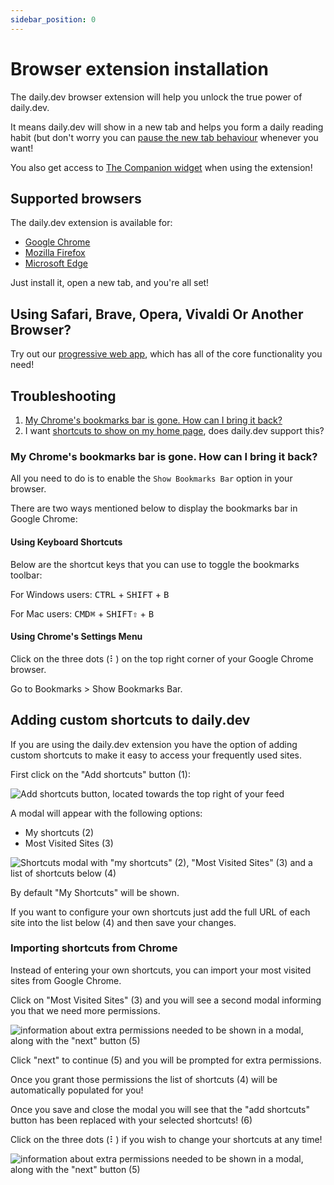 ```yaml
---
sidebar_position: 0
---
```


# Browser extension installation

The daily.dev browser extension will help you unlock the true power of daily.dev.

It means daily.dev will show in a new tab and helps you form a daily reading habit (but don't worry you can [pause the new tab behaviour](/key-features/pause-new-tab.md) whenever you want!

You also get access to [The Companion widget](/key-features/the-companion.md) when using the extension!

## Supported browsers

The daily.dev extension is available for:

- [Google Chrome](https://chrome.google.com/webstore/detail/dailydev-the-homepage-dev/jlmpjdjjbgclbocgajdjefcidcncaied?hl=en)
- [Mozilla Firefox](https://addons.mozilla.org/en-US/firefox/addon/daily/)
- [Microsoft Edge](https://microsoftedge.microsoft.com/addons/detail/dailydev-the-homepage-/cbdhgldgiancdheindpekpcbkccpjaeb?hl=en-GB)

Just install it, open a new tab, and you're all set!

## Using Safari, Brave, Opera, Vivaldi Or Another Browser?

Try out our [progressive web app](/getting-started/pwa.md), which has all of the core functionality you need! 

## Troubleshooting

1. [My Chrome's bookmarks bar is gone. How can I bring it back?](#my-chromes-bookmarks-bar-is-gone-how-can-i-bring-it-back)
2. I want [shortcuts to show on my home page](#adding-custom-shortcuts-to-dailydev), does daily.dev support this?

### My Chrome's bookmarks bar is gone. How can I bring it back?

All you need to do is to enable the `Show Bookmarks Bar` option in your browser. 

There are two ways mentioned below to display the bookmarks bar in Google Chrome:

#### Using Keyboard Shortcuts

Below are the shortcut keys that you can use to toggle the bookmarks toolbar:

For Windows users: <kbd>CTRL</kbd> + <kbd>SHIFT</kbd> + <kbd>B</kbd>

For Mac users: <kbd>CMD⌘</kbd> + <kbd>SHIFT⇧</kbd> + <kbd>B</kbd>

#### Using Chrome's Settings Menu

Click on the three dots (⠇) on the top right corner of your Google Chrome browser. 

Go to Bookmarks > Show Bookmarks Bar.

## Adding custom shortcuts to daily.dev

If you are using the daily.dev extension you have the option of adding custom shortcuts to make it easy to access your frequently used sites.

First click on the "Add shortcuts" button (1):

![Add shortcuts button, located towards the top right of your feed](https://daily-now-res.cloudinary.com/image/upload/v1663490601/docs-v2/shortcuts-1.jpg)

A modal will appear with the following options:
- My shortcuts (2)
- Most Visited Sites (3)

![Shortcuts modal with "my shortcuts" (2), "Most Visited Sites" (3) and a list of shortcuts below (4)](https://daily-now-res.cloudinary.com/image/upload/v1663490601/docs-v2/shortcuts-2.jpg)

By default "My Shortcuts" will be shown. 

If you want to configure your own shortcuts just add the full URL of each site into the list below (4) and then save your changes.

### Importing shortcuts from Chrome
Instead of entering your own shortcuts, you can import your most visited sites from Google Chrome.

Click on "Most Visited Sites" (3) and you will see a second modal informing you that we need more permissions. 

![information about extra permissions needed to be shown in a modal, along with the "next" button (5)](https://daily-now-res.cloudinary.com/image/upload/v1663490601/docs-v2/shortcuts-3.jpg)

Click "next" to continue (5) and you will be prompted for extra permissions.

Once you grant those permissions the list of shortcuts (4) will be automatically populated for you!

Once you save and close the modal you will see that the "add shortcuts" button has been replaced with your selected shortcuts! (6)

Click on the three dots (⠇) if you wish to change your shortcuts at any time!

![information about extra permissions needed to be shown in a modal, along with the "next" button (5)](https://daily-now-res.cloudinary.com/image/upload/v1663490601/docs-v2/shortcuts-4.jpg)
